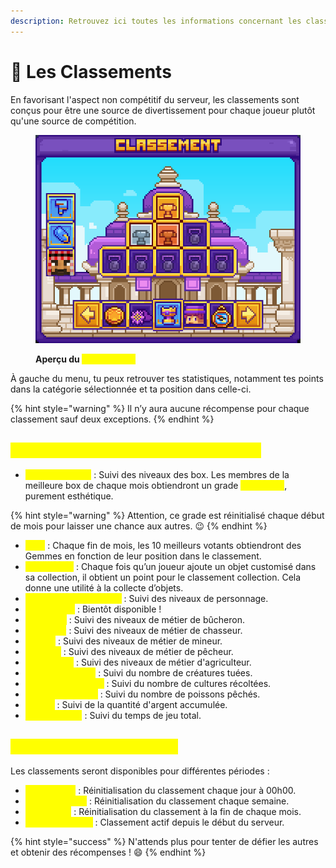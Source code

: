 ```yaml
---
description: Retrouvez ici toutes les informations concernant les classements
---
```


# 🥇 Les Classements

En favorisant l'aspect non compétitif du serveur, les classements sont conçus pour être une source de divertissement pour chaque joueur plutôt qu'une source de compétition.

<figure><img src="../.gitbook/assets/image (2) (1).png" alt=""><figcaption><p><strong>Aperçu du </strong><mark style="color:yellow;"><strong><code>/classements</code></strong></mark></p></figcaption></figure>

À gauche du menu, tu peux retrouver tes statistiques, notamment tes points dans la catégorie sélectionnée et ta position dans celle-ci.

{% hint style="warning" %}
Il n’y aura aucune récompense pour chaque classement sauf deux exceptions.
{% endhint %}

## <mark style="color:yellow;">Q</mark><mark style="color:yellow;">**uels sont les différents classements ?**</mark>

* <mark style="color:yellow;">**Niveaux de Box**</mark> : Suivi des niveaux des box. Les membres de la meilleure box de chaque mois obtiendront un grade <mark style="color:yellow;">**Champion**</mark>, purement esthétique.&#x20;

{% hint style="warning" %}
Attention, ce grade est réinitialisé chaque début de mois pour laisser une chance aux autres. 😉
{% endhint %}

* <mark style="color:yellow;">**Vote**</mark> : Chaque fin de mois, les 10 meilleurs votants obtiendront des Gemmes en fonction de leur position dans le classement.
* <mark style="color:yellow;">**Collections**</mark> : Chaque fois qu’un joueur ajoute un objet customisé dans sa collection, il obtient un point pour le classement collection. Cela donne une utilité à la collecte d’objets.
* <mark style="color:yellow;">**Niveau de personnage**</mark> : Suivi des niveaux de personnage.
* <mark style="color:yellow;">**Explorateur**</mark> : Bientôt disponible !
* <mark style="color:yellow;">**Bûcheron**</mark> : Suivi des niveaux de métier de bûcheron.
* <mark style="color:yellow;">**Chasseur**</mark> : Suivi des niveaux de métier de chasseur.
* <mark style="color:yellow;">**Mineur**</mark> : Suivi des niveaux de métier de mineur.
* <mark style="color:yellow;">**Pêcheur**</mark> : Suivi des niveaux de métier de pêcheur.
* <mark style="color:yellow;">**Agriculteur**</mark> : Suivi des niveaux de métier d'agriculteur.
* <mark style="color:yellow;">**Créatures Tuées**</mark> : Suivi du nombre de créatures tuées.
* <mark style="color:yellow;">**Cultures récoltées**</mark> : Suivi du nombre de cultures récoltées.
* <mark style="color:yellow;">**Poissons Pêchés**</mark> : Suivi du nombre de poissons pêchés.
* <mark style="color:yellow;">**Argent**</mark> : Suivi de la quantité d'argent accumulée.
* <mark style="color:yellow;">**Temps de jeu**</mark> : Suivi du temps de jeu total.

## <mark style="color:yellow;">**Périodes des classements**</mark>

Les classements seront disponibles pour différentes périodes :

* <mark style="color:yellow;">**Aujourd'hui**</mark> : Réinitialisation du classement chaque jour à 00h00.
* <mark style="color:yellow;">**Cette semaine**</mark> : Réinitialisation du classement chaque semaine.
* <mark style="color:yellow;">**Ce mois-ci**</mark> : Réinitialisation du classement à la fin de chaque mois.
* <mark style="color:yellow;">**Depuis toujours**</mark> : Classement actif depuis le début du serveur.

{% hint style="success" %}
N'attends plus pour tenter de défier les autres et obtenir des récompenses ! 😄
{% endhint %}

